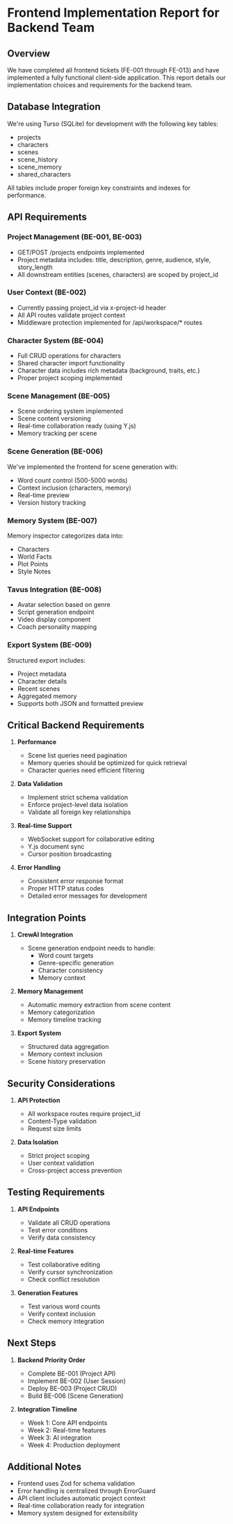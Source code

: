 # Frontend Implementation Report for Backend Team

## Overview
We have completed all frontend tickets (FE-001 through FE-013) and have implemented a fully functional client-side application. This report details our implementation choices and requirements for the backend team.

## Database Integration
We're using Turso (SQLite) for development with the following key tables:
- projects
- characters
- scenes
- scene_history
- scene_memory
- shared_characters

All tables include proper foreign key constraints and indexes for performance.

## API Requirements

### Project Management (BE-001, BE-003)
- GET/POST /projects endpoints implemented
- Project metadata includes: title, description, genre, audience, style, story_length
- All downstream entities (scenes, characters) are scoped by project_id

### User Context (BE-002)
- Currently passing project_id via x-project-id header
- All API routes validate project context
- Middleware protection implemented for /api/workspace/* routes

### Character System (BE-004)
- Full CRUD operations for characters
- Shared character import functionality
- Character data includes rich metadata (background, traits, etc.)
- Proper project scoping implemented

### Scene Management (BE-005)
- Scene ordering system implemented
- Scene content versioning
- Real-time collaboration ready (using Y.js)
- Memory tracking per scene

### Scene Generation (BE-006)
We've implemented the frontend for scene generation with:
- Word count control (500-5000 words)
- Context inclusion (characters, memory)
- Real-time preview
- Version history tracking

### Memory System (BE-007)
Memory inspector categorizes data into:
- Characters
- World Facts
- Plot Points
- Style Notes

### Tavus Integration (BE-008)
- Avatar selection based on genre
- Script generation endpoint
- Video display component
- Coach personality mapping

### Export System (BE-009)
Structured export includes:
- Project metadata
- Character details
- Recent scenes
- Aggregated memory
- Supports both JSON and formatted preview

## Critical Backend Requirements

1. **Performance**
   - Scene list queries need pagination
   - Memory queries should be optimized for quick retrieval
   - Character queries need efficient filtering

2. **Data Validation**
   - Implement strict schema validation
   - Enforce project-level data isolation
   - Validate all foreign key relationships

3. **Real-time Support**
   - WebSocket support for collaborative editing
   - Y.js document sync
   - Cursor position broadcasting

4. **Error Handling**
   - Consistent error response format
   - Proper HTTP status codes
   - Detailed error messages for development

## Integration Points

1. **CrewAI Integration**
   - Scene generation endpoint needs to handle:
     - Word count targets
     - Genre-specific generation
     - Character consistency
     - Memory context

2. **Memory Management**
   - Automatic memory extraction from scene content
   - Memory categorization
   - Memory timeline tracking

3. **Export System**
   - Structured data aggregation
   - Memory context inclusion
   - Scene history preservation

## Security Considerations

1. **API Protection**
   - All workspace routes require project_id
   - Content-Type validation
   - Request size limits

2. **Data Isolation**
   - Strict project scoping
   - User context validation
   - Cross-project access prevention

## Testing Requirements

1. **API Endpoints**
   - Validate all CRUD operations
   - Test error conditions
   - Verify data consistency

2. **Real-time Features**
   - Test collaborative editing
   - Verify cursor synchronization
   - Check conflict resolution

3. **Generation Features**
   - Test various word counts
   - Verify context inclusion
   - Check memory integration

## Next Steps

1. **Backend Priority Order**
   - Complete BE-001 (Project API)
   - Implement BE-002 (User Session)
   - Deploy BE-003 (Project CRUD)
   - Build BE-006 (Scene Generation)

2. **Integration Timeline**
   - Week 1: Core API endpoints
   - Week 2: Real-time features
   - Week 3: AI integration
   - Week 4: Production deployment

## Additional Notes

- Frontend uses Zod for schema validation
- Error handling is centralized through ErrorGuard
- API client includes automatic project context
- Real-time collaboration ready for integration
- Memory system designed for extensibility